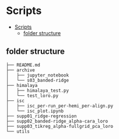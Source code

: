 # Scripts 

- [Scripts](#scripts)
  - [folder structure](#folder-structure)


## folder structure
```
├── README.md
├── archive
│   ├── jupyter_notebook
│   └── s03_banded-ridge
├── himalaya
│   ├── himalaya_test.py
│   └── test_loro.py
├── isc
│   ├── isc_per-run_per-hemi_per-align.py
│   └── isc_plot.ipynb
├── supp01_ridge-regression
├── supp02_banded-ridge_alpha-cara_loro
├── supp03_tikreg_alpha-fullgrid_pca_loro
└── utils
```